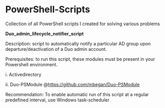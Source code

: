 # **PowerShell-Scripts**
Collection of all PowerShell scripts I created for solving various problems

**Duo_admin_lifecycle_notifier_script**

Description: script to automatically notify a particular AD group upon departure/deactivation of a Duo admin account. 

Prerequisites: to run this script, these modules must be present in your Powershell environment.

  i. Activedirectory
	
  ii. Duo-PSModule @https://github.com/mbegan/Duo-PSModule
	
Recommendation: To enable automatic run of this script at a regular predefined interval, use Windows task-scheduler
